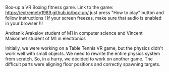 Box-up a VR Boxing fitness game.
Link to the game: https://extremety1989.github.io/box-up/     just press "How to play" button and follow instructions !  If your screen freezes, make sure that audio is enabled in your browser !!!

Andranik Arakelov student of M1 in computer science and 
Vincent Maisonnet student of M1 in electronics

Initially, we were working on a Table Tennis VR game, but the physics didn't work well with small objects. We need to rewrite the entire physics system from scratch. So, in a hurry, we decided to work on another game. The difficult parts were aligning floor positions and correctly spawning targets.
